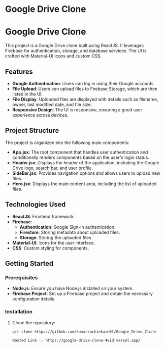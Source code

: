# Google Drive Clone

# Google Drive Clone

This project is a Google Drive clone built using ReactJS. It leverages Firebase for authentication, storage, and database services. The UI is crafted with Material-UI icons and custom CSS.

## Features

- **Google Authentication**: Users can log in using their Google accounts.
- **File Upload**: Users can upload files to Firebase Storage, which are then listed in the UI.
- **File Display**: Uploaded files are displayed with details such as filename, owner, last modified date, and file size.
- **Responsive Design**: The UI is responsive, ensuring a good user experience across devices.

## Project Structure

The project is organized into the following main components:

- **App.jsx**: The root component that handles user authentication and conditionally renders components based on the user's login status.
- **Header.jsx**: Displays the header of the application, including the Google Drive logo, search bar, and user profile.
- **SideBar.jsx**: Provides navigation options and allows users to upload new files.
- **Hero.jsx**: Displays the main content area, including the list of uploaded files.

## Technologies Used

- **ReactJS**: Frontend framework.
- **Firebase**: 
  - **Authentication**: Google Sign-In authentication.
  - **Firestore**: Storing metadata about uploaded files.
  - **Storage**: Storing the uploaded files.
- **Material-UI**: Icons for the user interface.
- **CSS**: Custom styling for components.

## Getting Started

### Prerequisites

- **Node.js**: Ensure you have Node.js installed on your system.
- **Firebase Project**: Set up a Firebase project and obtain the necessary configuration details.

### Installation

1. Clone the repository:

   ```bash
   git clone https://github.com/kumarsachinkain01/Google_Drive_Clone

   Hosted Link :- https://google-drive-clone-4vid.vercel.app/

